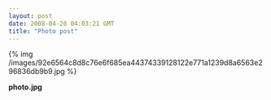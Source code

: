 ```yaml
---
layout: post
date: 2008-04-20 04:03:21 GMT
title: "Photo post"
---
```

{% img /images/92e6564c8d8c76e6f685ea44374339128122e771a1239d8a6563e296836db9b9.jpg %}

<b>photo.jpg</b>